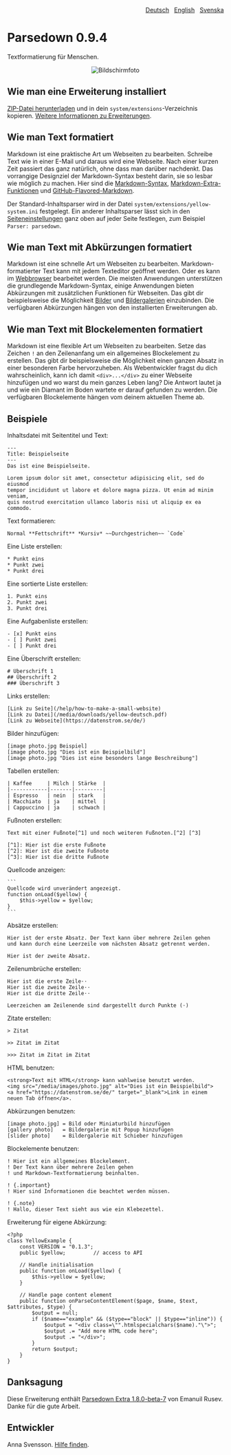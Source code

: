 <p align="right"><a href="README-de.md">Deutsch</a> &nbsp; <a href="README.md">English</a> &nbsp; <a href="README-sv.md">Svenska</a></p>

# Parsedown 0.9.4

Textformatierung für Menschen.

<p align="center"><img src="SCREENSHOT.png" alt="Bildschirmfoto"></p>

## Wie man eine Erweiterung installiert

[ZIP-Datei herunterladen](https://github.com/annaesvensson/yellow-parsedown/archive/refs/heads/main.zip) und in dein `system/extensions`-Verzeichnis kopieren. [Weitere Informationen zu Erweiterungen](https://github.com/annaesvensson/yellow-update/tree/main/README-de.md).

## Wie man Text formatiert

Markdown ist eine praktische Art um Webseiten zu bearbeiten. Schreibe Text wie in einer E-Mail und daraus wird eine Webseite. Nach einer kurzen Zeit passiert das ganz natürlich, ohne dass man darüber nachdenkt. Das vorrangige Designziel der Markdown-Syntax besteht darin, sie so lesbar wie möglich zu machen. Hier sind die [Markdown-Syntax](http://commonmark.org/help/), [Markdown-Extra-Funktionen](https://michelf.ca/projects/php-markdown/extra/) und [GitHub-Flavored-Markdown](https://help.github.com/en/articles/basic-writing-and-formatting-syntax).

Der Standard-Inhaltsparser wird in der Datei `system/extensions/yellow-system.ini` festgelegt. Ein anderer Inhaltsparser lässt sich in den [Seiteneinstellungen](https://github.com/annaesvensson/yellow-core/tree/main/README-de.md#einstellungen-seite) ganz oben auf jeder Seite festlegen, zum Beispiel `Parser: parsedown`.

## Wie man Text mit Abkürzungen formatiert

Markdown ist eine schnelle Art um Webseiten zu bearbeiten. Markdown-formatierter Text kann mit jedem Texteditor geöffnet werden. Oder es kann im [Webbrowser](https://github.com/annaesvensson/yellow-edit/tree/main/README-de.md) bearbeitet werden. Die meisten Anwendungen unterstützen die grundlegende Markdown-Syntax, einige Anwendungen bieten Abkürzungen mit zusätzlichen Funktionen für Webseiten. Das gibt dir beispielsweise die Möglichkeit [Bilder](https://github.com/annaesvensson/yellow-image/tree/main/README-de.md) und [Bildergalerien](https://github.com/annaesvensson/yellow-gallery/tree/main/README-de.md) einzubinden. Die verfügbaren Abkürzungen hängen von den installierten Erweiterungen ab.

## Wie man Text mit Blockelementen formatiert

Markdown ist eine flexible Art um Webseiten zu bearbeiten. Setze das Zeichen `!` an den Zeilenanfang um ein allgemeines Blockelement zu erstellen. Das gibt dir beispielsweise die Möglichkeit einen ganzen Absatz in einer besonderen Farbe hervorzuheben. Als Webentwickler fragst du dich wahrscheinlich, kann ich damit `<div>...</div>` zu einer Webseite hinzufügen und wo warst du mein ganzes Leben lang? Die Antwort lautet ja und wie ein Diamant im Boden wartete er darauf gefunden zu werden. Die verfügbaren Blockelemente hängen vom deinem aktuellen Theme ab.

## Beispiele

Inhaltsdatei mit Seitentitel und Text:

    ---
    Title: Beispielseite
    ---
    Das ist eine Beispielseite.

    Lorem ipsum dolor sit amet, consectetur adipisicing elit, sed do eiusmod 
    tempor incididunt ut labore et dolore magna pizza. Ut enim ad minim veniam, 
    quis nostrud exercitation ullamco laboris nisi ut aliquip ex ea commodo.

Text formatieren:

    Normal **Fettschrift** *Kursiv* ~~Durchgestrichen~~ `Code`

Eine Liste erstellen:

    * Punkt eins
    * Punkt zwei
    * Punkt drei

Eine sortierte Liste erstellen:

    1. Punkt eins
    2. Punkt zwei
    3. Punkt drei

Eine Aufgabenliste erstellen:

    - [x] Punkt eins
    - [ ] Punkt zwei
    - [ ] Punkt drei

Eine Überschrift erstellen:

    # Überschrift 1
    ## Überschrift 2
    ### Überschrift 3

Links erstellen:

    [Link zu Seite](/help/how-to-make-a-small-website)
    [Link zu Datei](/media/downloads/yellow-deutsch.pdf)
    [Link zu Webseite](https://datenstrom.se/de/)

Bilder hinzufügen:

    [image photo.jpg Beispiel]
    [image photo.jpg "Dies ist ein Beispielbild"]
    [image photo.jpg "Dies ist eine besonders lange Beschreibung"]

Tabellen erstellen:

    | Kaffee     | Milch | Stärke  |
    |------------|-------|---------|
    | Espresso   | nein  | stark   |
    | Macchiato  | ja    | mittel  |
    | Cappuccino | ja    | schwach |

Fußnoten erstellen:

    Text mit einer Fußnote[^1] und noch weiteren Fußnoten.[^2] [^3]
    
    [^1]: Hier ist die erste Fußnote
    [^2]: Hier ist die zweite Fußnote
    [^3]: Hier ist die dritte Fußnote

Quellcode anzeigen:

    ```
    Quellcode wird unverändert angezeigt.
    function onLoad($yellow) {
        $this->yellow = $yellow;
    }
    ```

Absätze erstellen:

    Hier ist der erste Absatz. Der Text kann über mehrere Zeilen gehen
    und kann durch eine Leerzeile vom nächsten Absatz getrennt werden.

    Hier ist der zweite Absatz.

Zeilenumbrüche erstellen:

    Hier ist die erste Zeile⋅⋅
    Hier ist die zweite Zeile⋅⋅
    Hier ist die dritte Zeile⋅⋅
    
    Leerzeichen am Zeilenende sind dargestellt durch Punkte (⋅)

Zitate erstellen:

    > Zitat
    
    >> Zitat im Zitat
    
    >>> Zitat im Zitat im Zitat

HTML benutzen:

    <strong>Text mit HTML</strong> kann wahlweise benutzt werden.
    <img src="/media/images/photo.jpg" alt="Dies ist ein Beispielbild">
    <a href="https://datenstrom.se/de/" target="_blank">Link in einem neuen Tab öffnen</a>.

Abkürzungen benutzen:

    [image photo.jpg] = Bild oder Miniaturbild hinzufügen
    [gallery photo]   = Bildergalerie mit Popup hinzufügen
    [slider photo]    = Bildergalerie mit Schieber hinzufügen

Blockelemente benutzen:

    ! Hier ist ein allgemeines Blockelement.
    ! Der Text kann über mehrere Zeilen gehen
    ! und Markdown-Textformatierung beinhalten.

    ! {.important}
    ! Hier sind Informationen die beachtet werden müssen.

    ! {.note}
    ! Hallo, dieser Text sieht aus wie ein Klebezettel.

Erweiterung für eigene Abkürzung:

```
<?php
class YellowExample {
    const VERSION = "0.1.3";
    public $yellow;         // access to API
    
    // Handle initialisation
    public function onLoad($yellow) {
        $this->yellow = $yellow;
    }
    
    // Handle page content element
    public function onParseContentElement($page, $name, $text, $attributes, $type) {
        $output = null;
        if ($name=="example" && ($type=="block" || $type=="inline")) {
            $output = "<div class=\"".htmlspecialchars($name)."\">";
            $output .= "Add more HTML code here";
            $output .= "</div>";
        }
        return $output;
    }
}
```

## Danksagung

Diese Erweiterung enthält [Parsedown Extra 1.8.0-beta-7](https://github.com/erusev/parsedown) von Emanuil Rusev. Danke für die gute Arbeit.

## Entwickler

Anna Svensson. [Hilfe finden](https://datenstrom.se/de/yellow/help/).
